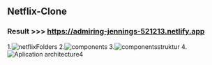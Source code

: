 ## Netflix-Clone

### Result >>> https://admiring-jennings-521213.netlify.app

1.![netflixFolders](https://user-images.githubusercontent.com/66250856/99908632-f7b58980-2ce3-11eb-93a6-e0e0b48021db.png)
2.![components](https://user-images.githubusercontent.com/66250856/99908642-069c3c00-2ce4-11eb-8106-7d3150d67281.png)
3.![componentsstruktur](https://user-images.githubusercontent.com/66250856/99908637-02701e80-2ce4-11eb-9014-26b05611d891.png)
4.![Aplication architecture4](https://user-images.githubusercontent.com/66250856/99908645-0865ff80-2ce4-11eb-838e-e805c4467f99.png)
